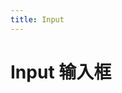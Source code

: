 ```yaml
---
title: Input
---
```

# Input 输入框

<ClientOnly>
  <input-demo-1></input-demo-1>
  <input-demo-2></input-demo-2>
  <input-demo-3></input-demo-3>
</ClientOnly>